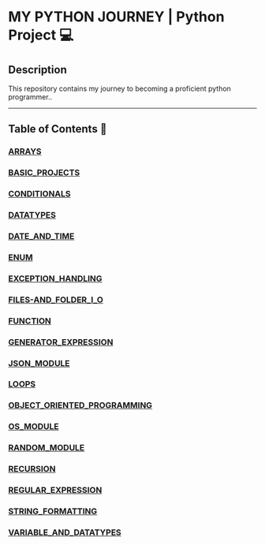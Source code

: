 # MY PYTHON JOURNEY | Python Project :computer:

## Description
This repository contains my journey to becoming a proficient python programmer..

---
## Table of Contents :open_file_folder:

### [ARRAYS](ARRAYS)

### [BASIC_PROJECTS](BASIC_PROJECTS)

### [CONDITIONALS](CONDITIONALS)

### [DATATYPES](DATATYPES)

### [DATE_AND_TIME](DATE_AND_TIME)

### [ENUM](ENUM)

### [EXCEPTION_HANDLING](EXCEPTION_HANDLING)

### [FILES-AND_FOLDER_I_O](FILES-AND-FOLDER_I_O)

### [FUNCTION](FUNCTION)

### [GENERATOR_EXPRESSION](GENERATOR_EXPRESSION)

### [JSON_MODULE](JSON_MODULE)

### [LOOPS](LOOPS)

### [OBJECT_ORIENTED_PROGRAMMING](OBJECT_ORIENTED_PROGRAMMING)

### [OS_MODULE](OS_MODULE)

### [RANDOM_MODULE](RANDOM_MODULE)

### [RECURSION](RECURSION)

### [REGULAR_EXPRESSION](REGULAR_EXPRESSION)

### [STRING_FORMATTING](STRING_FORMATTING)

### [VARIABLE_AND_DATATYPES](VARIABLE_AND_DATATYPES)

